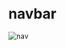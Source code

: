 # navbar
![nav](https://github.com/dolly314/navbar/assets/137697027/50eea2af-bb0f-4e4f-8a18-7e46016b0af8)
